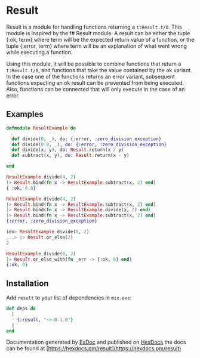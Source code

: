 # Result

Result is a module for handling functions returning a `t:Result.t/0`.
This module is inspired by the f# Result module.
A result can be either the tuple {:ok, term} where term will be the expected return value of a function,
or the tuple {:error, term} where term will be an explanation of what went wrong while executing a function.

Using this module, it will be possible to combine functions that return a `t:Result.t/0`, and functions that take the value contained by the ok variant.
In the case one of the functions returns an error variant, subsequent functions expecting an ok result can be prevented from being executed.
Also, functions can be connected that will only execute in the case of an error.

## Examples

```elixir
defmodule ResultExample do

  def divide(0, _), do: {:error, :zero_division_exception}
  def divide(0.0, _), do: {:error, :zero_division_exception}
  def divide(x, y), do: Result.return(x / y)
  def subtract(x, y), do: Result.return(x - y)

end

ResultExample.divide(4, 2)
|> Result.bind(fn x -> ResultExample.subtract(x, 2) end)
{ :ok, 0.0}
```

```elixir
ResultExample.divide(4, 2)
|> Result.bind(fn x -> ResultExample.subtract(x, 2) end)
|> Result.bind(fn x -> ResultExample.divide(x, 2) end)
|> Result.bind(fn x -> ResultExample.subtract(x, 2) end)
{:error, :zero_division_exception}
```

```elixir
iex> ResultExample.divide(0, 2)
...> |> Result.or_else(2)
2
```

```elixir
ResultExample.divide(0, 2)
|> Result.or_else_with(fn _err -> {:ok, 0} end)
{:ok, 0}
```

## Installation

Add `result` to your list of dependencies in `mix.exs`:

```elixir
def deps do
  [
    {:result, "~> 0.1.0"}
  ]
end
```

Documentation generated by [ExDoc](https://github.com/elixir-lang/ex_doc)
and published on [HexDocs](https://hexdocs.pm)
the docs can be found at [https://hexdocs.pm/result](https://hexdocs.pm/result)
